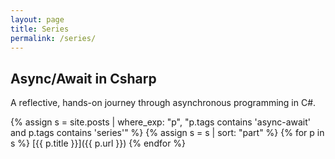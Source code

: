 ```yaml
---
layout: page
title: Series
permalink: /series/
---
```


## Async/Await in Csharp

A reflective, hands-on journey through asynchronous programming in C#.

{% assign s = site.posts | where_exp: "p", "p.tags contains 'async-await' and p.tags contains 'series'" %}
{% assign s = s | sort: "part" %}
{% for p in s %}
[{{ p.title }}]({{ p.url }})
{% endfor %}
